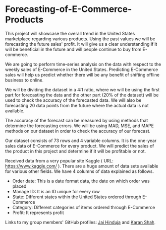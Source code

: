 # Forecasting-of-E-Commerce-Products
This project will showcase the overall trend in the United States marketplace regarding various products. Using the past values we will be forecasting the future sales' profit.
It will give us a clear understanding if it will be beneficial in the future and will people continue to buy from E-commerce.

We are going to perform time-series analysis on the data with respect to the weekly sales of E-Commerce in the United States. Predicting E-Commerce sales will help us predict whether there will be any benefit of shifting offline business to online.

We will be dividing the dataset in a 4:1 ratio, where we will be using the first part for forecasting the data and the other part (20% of the dataset) will be used to check the accuracy of the forecasted data. We will also be forecasting 20 data points from the future where the actual data is not available.

The accuracy of the forecast can be measured by using methods that determine the forecasting errors. We will be using MAD, MSE, and MAPE methods on our dataset in order to check the accuracy of our forecast.

Our dataset consists of 73 rows and 4 variable columns. It is the one-year sales data of E-Commerce for every product. We will predict the sales of the product in this project and determine if it will be profitable or not.

Received data from a very popular site Kaggle ( URL: https://www.kaggle.com/ ). There are a huge amount of data sets available for various other fields. We have 4 columns of data explained as follows.

- Order date: This is a date format data, the date on which order was placed
- Manage ID: It is an ID unique for every row
- State: Different states within the United States ordered through E-Commerce
- Category: Different categories of items ordered through E-Commerce
- Profit: It represents profit

Links to my group members' GitHub profiles: [Jai Hinduja](https://github.com/Jaihinduja/) and [Karan Shah](https://github.com/KaranS279).
